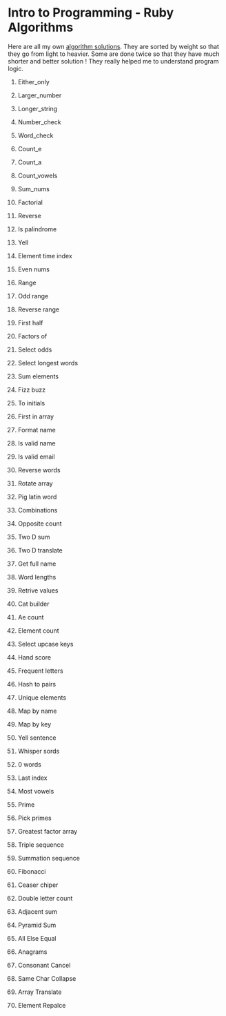 #  Intro to Programming  - Ruby Algorithms

Here are all my own [algorithm solutions](https://github.com/MarkoDjuric/Ruby-Algorithms-/blob/master/Algorithms.rb). They are sorted by weight so that they go from light to heavier. Some are done twice so that they have much shorter and better solution ! They really helped me to understand program logic.

 
1. Either_only

2. Larger_number

3. Longer_string

4. Number_check

5. Word_check

6. Count_e

7. Count_a

8. Count_vowels

9. Sum_nums

10. Factorial

11. Reverse

12. Is palindrome

13. Yell

14. Element time index

15. Even nums

16. Range

17. Odd range

18. Reverse range

19. First half

20. Factors of

21. Select odds

22. Select longest words

23. Sum elements

24. Fizz buzz

25. To initials

26. First in array

27. Format name

28. Is valid name

29. Is valid email

30. Reverse words

31. Rotate array

32. Pig latin word

33. Combinations

34. Opposite count

35. Two D sum

36. Two D translate

37. Get full name

38. Word lengths

39. Retrive values

40. Cat builder

41. Ae count

42. Element count

43. Select upcase keys

44. Hand score

45. Frequent letters

46. Hash to pairs

47. Unique elements

48. Map by name

49. Map by key

50. Yell sentence

51. Whisper sords

52. 0 words

53. Last index

54. Most vowels

55. Prime 

56. Pick primes

57. Greatest factor array

68. Triple sequence

69. Summation sequence

70. Fibonacci

71. Ceaser chiper

72. Double letter count

73. Adjacent sum

74. Pyramid Sum

75. All Else Equal

76. Anagrams

77. Consonant Cancel

78. Same Char Collapse

79. Array Translate

80. Element Repalce









